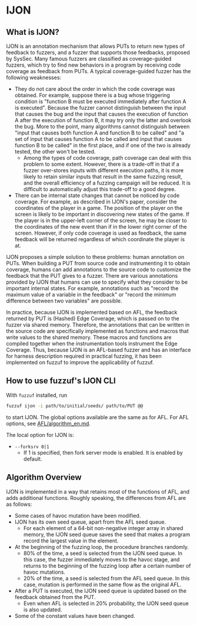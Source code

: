 # IJON

## What is IJON?

IJON is an annotation mechanism that allows PUTs to return new types of feedback to fuzzers, and a fuzzer that supports those feedbacks, proposed by SysSec. Many famous fuzzers are classified as coverage-guided fuzzers, which try to find new behaviors in a program by receiving code coverage as feedback from PUTs. A typical coverage-guided fuzzer has the following weaknesses: 

- They do not care about the order in which the code coverage was obtained. For example, suppose there is a bug whose triggering condition is "function B must be executed immediately after function A is executed". Because the fuzzer cannot distinguish between the input that causes the bug and the input that causes the execution of function A after the execution of function B, it may try only the latter and overlook the bug. More to the point, many algorithms cannot distinguish between "input that causes both function A and function B to be called" and "a set of input that causes function A to be called and input that causes function B to be called" in the first place, and if one of the two is already tested, the other won't be tested.
  - Among the types of code coverage, path coverage can deal with this problem to some extent. However, there is a trade-off in that if a fuzzer over-stores inputs with different execution paths, it is more likely to retain similar inputs that result in the same fuzzing result, and the overall efficiency of a fuzzing campaign will be reduced. It is difficult to automatically adjust this trade-off to a good degree.
- There can be internal state changes that cannot be noticed by code coverage. For example, as described in IJON's paper, consider the coordinates of the player in a game. The position of the player on the screen is likely to be important in discovering new states of the game. If the player is in the upper-left corner of the screen, he may be closer to the coordinates of the new event than if in the lower right corner of the screen. However, if only code coverage is used as feedback, the same feedback will be returned regardless of which coordinate the player is at.

IJON proposes a simple solution to these problems: human annotation on PUTs. When building a PUT from source code and instrumenting it to obtain coverage, humans can add annotations to the source code to customize the feedback that the PUT gives to a fuzzer. There are various annotations provided by IJON that humans can use to specify what they consider to be important internal states. For example, annotations such as "record the maximum value of a variable in the feedback" or "record the minimum difference between two variables" are possible.

In practice, because IJON is implemented based on AFL, the feedback returned by PUT is (Hashed) Edge Coverage, which is passed on to the fuzzer via shared memory. Therefore, the annotations that can be written in the source code are specifically implemented as functions and macros that write values to the shared memory. These macros and functions are compiled together when the instrumentation tools instrument the Edge Coverage.
Thus, because IJON is an AFL-based fuzzer and has an interface for harness description required in practical fuzzing, it has been implemented on fuzzuf to improve the applicability of fuzzuf.


## How to use fuzzuf's IJON CLI

With `fuzzuf` installed, run

```bash
fuzzuf ijon -i path/to/initial/seeds/ path/to/PUT @@
```

to start IJON. The global options available are the same as for AFL.
For AFL options, see [AFL/algorithm_en.md](/docs/algorithms/afl/algorithm_en.md).

The local option for IJON is:

- `--forksrv 0|1`
  - If 1 is specified, then fork server mode is enabled. It is enabled by default.

## Algorithm Overview

IJON is implemented in a way that retains most of the functions of AFL, and adds additional functions. Roughly speaking, the differences from AFL are as follows:

- Some cases of havoc mutation have been modified.
- IJON has its own seed queue, apart from the AFL seed queue.
  - For each element of a 64-bit non-negative integer array in shared memory, the IJON seed queue saves the seed that makes a program record the largest value in the element.
- At the beginning of the fuzzing loop, the procedure branches randomly.
  - 80% of the time, a seed is selected from the IJON seed queue. In this case, the fuzzer immediately moves to the havoc stage, and returns to the beginning of the fuzzing loop after a certain number of havoc mutations.
  - 20% of the time, a seed is selected from the AFL seed queue. In this case, mutation is performed in the same flow as the original AFL.
- After a PUT is executed, the IJON seed queue is updated based on the feedback obtained from the PUT.
  - Even when AFL is selected in 20% probability, the IJON seed queue is also updated.
- Some of the constant values have been changed.
